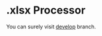 # .xlsx Processor

You can surely visit [develop](https://github.com/krisfromhbk/mx-backend-trainee-assignment/tree/develop) branch.